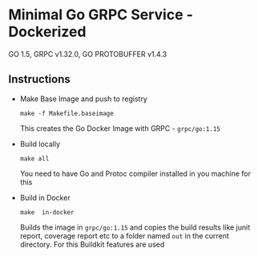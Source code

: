 # Minimal Go GRPC Service - Dockerized

GO 1.5, GRPC v1.32.0, GO PROTOBUFFER v1.4.3

## Instructions

- Make Base Image and push to registry

   `make -f Makefile.baseimage` 
   
   This creates the Go Docker Image with GRPC - `grpc/go:1.15`

- Build locally

    `make all`

   You need to have Go and Protoc compiler installed in you machine for this

- Build in Docker

   `make  in-docker`

   Builds the image in `grpc/go:1.15` and copies the build results like junit report, coverage report etc to a folder named `out` in the current directory. For this Buildkit features are used

